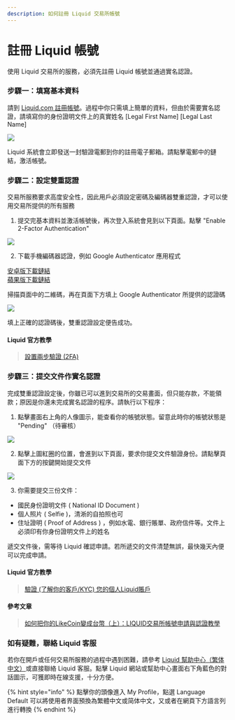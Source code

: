 ```yaml
---
description: 如何註冊 Liquid 交易所帳號
---
```


# 註冊 Liquid 帳號

使用 Liquid 交易所的服務，必須先註冊 Liquid 帳號並通過實名認證。

### 步驟一：填寫基本資料

請到 [Liquid.com 註冊帳號](https://www.liquid.com/sign-up/?affiliate=d4r013ea117430)。過程中你只需填上簡單的資料，但由於需要實名認證，請填寫你的身份證明文件上的真實姓名 \[Legal First Name\] \[Legal Last Name\]

![](../../.gitbook/assets/liquid.png)

Liquid 系統會立即發送一封驗證電郵到你的註冊電子郵箱。請點擊電郵中的鏈結，激活帳號。

### 步驟二：設定雙重認證

交易所服務要求高度安全性，因此用戶必須設定密碼及編碼器雙重認證，才可以使用交易所提供的所有服務

1. 提交完基本資料並激活帳號後，再次登入系統會見到以下頁面。點擊 "Enable 2-Factor Authentication"

![](../../.gitbook/assets/liquid-security.png)

2. 下載手機編碼器認證，例如 Google Authenticator 應用程式

[安卓版下載鏈結](https://play.google.com/store/apps/details?id=com.google.android.apps.authenticator2&hl=zh_TW)  
[蘋果版下載鏈結](https://apps.apple.com/hk/app/google-authenticator/id388497605)

掃描頁面中的二維碼，再在頁面下方填上 Google Authenticator 所提供的認證碼

![](../../.gitbook/assets/liquid-2fa.png)

填上正確的認證碼後，雙重認證設定便告成功。

#### Liquid 官方教學

> [設置兩步驗證 \(2FA\)](https://help.liquid.com/en/articles/2581804-%E8%A8%AD%E7%BD%AE%E5%85%A9%E6%AD%A5%E9%A9%97%E8%AD%89-2fa)

### 步驟三：提交文件作實名認證

完成雙重認證設定後，你雖已可以進到交易所的交易畫面，但只能存款，不能領款；原因是你還未完成實名認證的程序。請執行以下程序：

1. 點擊畫面右上角的人像圖示，能查看你的帳號狀態。留意此時你的帳號狀態是 "Pending" （待審核）

![](../../.gitbook/assets/liquid-account-pending.png)

2. 點擊上圖紅圈的位置，會進到以下頁面，要求你提交文件驗證身份。請點擊頁面下方的按鍵開始提交文件

![](../../.gitbook/assets/liquid-account-status.png)

3. 你需要提交三份文件：

* 國民身份證明文件 \( National ID Document \)
* 個人照片 \( Selfie \)，清淅的自拍照也可
* 住址證明 \( Proof of Address \) ，例如水電、銀行賬單、政府信件等。文件上必須印有你身份證明文件上的姓名

遞交文件後，需等待 Liquid 確認申請。若所遞交的文件清楚無誤，最快幾天內便可以完成申請。

#### Liquid 官方教學

> [驗證 \(了解你的客戶/KYC\) 您的個人Liquid賬戶](https://help.liquid.com/en/articles/2581687-%E9%A9%97%E8%AD%89-%E4%BA%86%E8%A7%A3%E4%BD%A0%E7%9A%84%E5%AE%A2%E6%88%B6-kyc-%E6%82%A8%E7%9A%84%E5%80%8B%E4%BA%BAliquid%E8%B3%AC%E6%88%B6)

#### 參考文章

> [如何把你的LikeCoin變成台幣（上）：LIQUID交易所帳號申請與認證教學](https://xrine.com/how-to-turn-likecoin-into-ntd-liquid-verification/)

### 如有疑難，聯絡 Liquid 客服 <a id="-liquid-"></a>

若你在開戶或任何交易所服務的過程中遇到困難，請參考 [Liquid 幫助中心（繁体中文）](https://help.liquid.com/en/collections/1490333-liquid-%E5%B9%AB%E5%8A%A9%E4%B8%AD%E5%BF%83-%E7%B9%81%E4%BD%93%E4%B8%AD%E6%96%87#%E9%97%9C%E6%96%BC%E8%B3%AC%E6%88%B6-user-account)或直接聯絡 Liquid 客服。點擊 Liquid 網站或幫助中心畫面右下角藍色的對話圖示，可獲即時在線支援，十分方便。

{% hint style="info" %}
點擊你的頭像進入 My Profile，點選 Language Default 可以將使用者界面預換為繁體中文或简体中文，又或者在網頁下方語言列進行轉換
{% endhint %}

